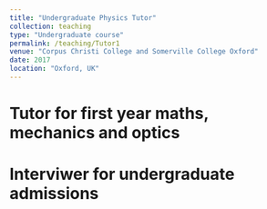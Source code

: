 ```yaml
---
title: "Undergraduate Physics Tutor"
collection: teaching
type: "Undergraduate course"
permalink: /teaching/Tutor1
venue: "Corpus Christi College and Somerville College Oxford"
date: 2017
location: "Oxford, UK"
---
```


Tutor for first year maths, mechanics and optics
======

Interviwer for undergraduate admissions
======
